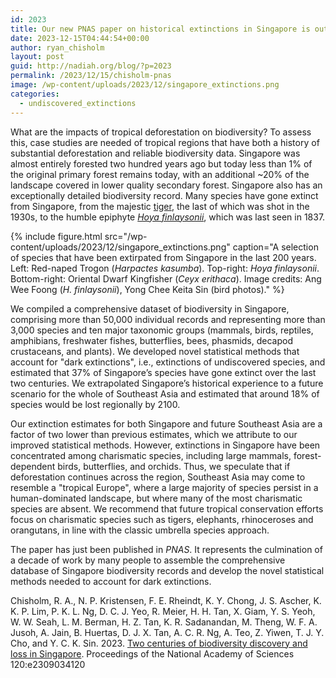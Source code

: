 ```yaml
---
id: 2023
title: Our new PNAS paper on historical extinctions in Singapore is out
date: 2023-12-15T04:44:54+00:00
author: ryan_chisholm
layout: post
guid: http://nadiah.org/blog/?p=2023
permalink: /2023/12/15/chisholm-pnas
image: /wp-content/uploads/2023/12/singapore_extinctions.png
categories:
  - undiscovered_extinctions
---
```


What are the impacts of tropical deforestation on biodiversity? 
To assess this, 
case studies are needed of tropical regions 
that have both a history of substantial deforestation and reliable biodiversity data. 
Singapore was almost entirely forested two hundred years ago 
but today less than 1% of the original primary forest remains today, 
with an additional ~20% of the landscape covered in lower quality secondary forest. 
Singapore also has an exceptionally detailed biodiversity record.
Many species have gone extinct from Singapore, from the majestic 
<a href="https://fass.nus.edu.sg/srn/2022/08/01/the-history-of-singapores-wild-tigers/">tiger</a>, 
the last of which was shot in the 1930s, 
to the humble epiphyte 
<a href="https://www.singapore.biodiversity.online/species/P-Angi-001684"><i>Hoya finlaysonii</i></a>, 
which was last seen in 1837.

{%
    include figure.html
    src="/wp-content/uploads/2023/12/singapore_extinctions.png"
    caption="A selection of species that have been extirpated from Singapore in the last 200 years. Left: Red-naped Trogon (<i>Harpactes kasumba</i>). Top-right: <i>Hoya finlaysonii</i>. Bottom-right: Oriental Dwarf Kingfisher (<i>Ceyx erithaca</i>). Image credits: Ang Wee Foong (<i>H. finlaysonii</i>), Yong Chee Keita Sin (bird photos)."
%}

We compiled a comprehensive dataset of biodiversity in Singapore, 
comprising more than 50,000 individual records and representing more than 3,000 species 
and ten major taxonomic groups 
(mammals, birds, reptiles, amphibians, freshwater fishes, butterflies, bees, phasmids, decapod crustaceans, and plants). 
We developed novel statistical methods that account for "dark extinctions", 
i.e., extinctions of undiscovered species, 
and estimated that 37% of Singapore’s species have gone extinct over the last two centuries. 
We extrapolated Singapore’s historical experience to a future scenario for the whole of Southeast Asia 
and estimated that around 18% of species would be lost regionally by 2100.

Our extinction estimates for both Singapore and future Southeast Asia 
are a factor of two lower than previous estimates, 
which we attribute to our improved statistical methods. 
However, extinctions in Singapore have been concentrated among charismatic species, 
including large mammals, forest-dependent birds, butterflies, and orchids. 
Thus, we speculate that if deforestation continues across the region, 
Southeast Asia may come to resemble a "tropical Europe", 
where a large majority of species persist in a human-dominated landscape, 
but where many of the most charismatic species are absent. 
We recommend that future tropical conservation efforts focus on charismatic species 
such as tigers, elephants, rhinoceroses and orangutans, in line with the classic umbrella species approach.

The paper has just been published in <a ref="https://www.pnas.org/doi/10.1073/pnas.2309034120"><i>PNAS</i></a>. 
It represents the culmination of a decade of work by many people 
to assemble the comprehensive database of Singapore biodiversity records 
and develop the novel statistical methods needed to account for dark extinctions.

Chisholm, R. A., N. P. Kristensen, F. E. Rheindt, K. Y. Chong, J. S. Ascher, K. K. P. Lim, P. K.
L. Ng, D. C. J. Yeo, R. Meier, H. H. Tan, X. Giam, Y. S. Yeoh, W. W. Seah, L. M. Berman, H. Z. Tan, K. R. Sadanandan, M. Theng, W. F. A. Jusoh, A. Jain, B. Huertas, D. J. X. Tan, A. C. R. Ng, A. Teo, Z. Yiwen, T. J. Y. Cho, and Y. C. K. Sin. 2023. <a href="https://www.pnas.org/doi/10.1073/pnas.2309034120">Two centuries of biodiversity discovery and loss in Singapore</a>. Proceedings of the National Academy of Sciences 120:e2309034120

